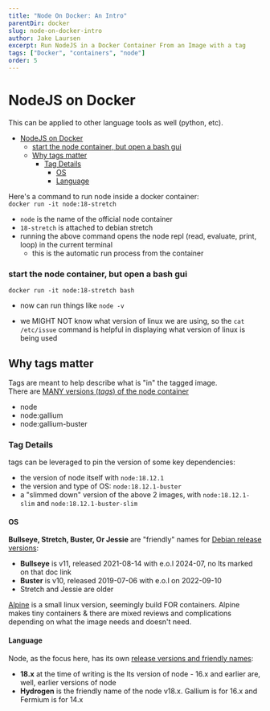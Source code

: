 ```yaml
---
title: "Node On Docker: An Intro"
parentDir: docker
slug: node-on-docker-intro
author: Jake Laursen
excerpt: Run NodeJS in a Docker Container From an Image with a tag
tags: ["Docker", "containers", "node"]
order: 5
---
```


# NodeJS on Docker
This can be applied to other language tools as well (python, etc).  

- [NodeJS on Docker](#nodejs-on-docker)
    - [start the node container, but open a bash gui](#start-the-node-container-but-open-a-bash-gui)
  - [Why tags matter](#why-tags-matter)
    - [Tag Details](#tag-details)
      - [OS](#os)
      - [Language](#language)

Here's a command to run node inside a docker container:  
```docker run -it node:18-stretch```
- `node` is the name of the official node container
- `18-stretch` is attached to debian stretch
- running the above command opens the node repl (read, evaluate, print, loop) in the current terminal
	- this is the automatic run process from the container

### start the node container, but open a bash gui
```docker run -it node:18-stretch bash```
- now can run things like ```node -v```

- we MIGHT NOT know what version of linux we are using, so the ```cat /etc/issue``` command is helpful in displaying what version of linux is being used


## Why tags matter
Tags are meant to help describe what is "in" the tagged image.  
There are [MANY versions (_tags_) of the node container](https://hub.docker.com/_/node/tags)
  - node
  - node:gallium
  - node:gallium-buster

### Tag Details
tags can be leveraged to pin the version of some key dependencies:
- the version of node itself with `node:18.12.1`
- the version and type of OS: `node:18.12.1-buster`
- a "slimmed down" version of the above 2 images, with `node:18.12.1-slim` and `node:18.12.1-buster-slim`

#### OS 
**Bullseye, Stretch, Buster, Or Jessie** are "friendly" names for [Debian release versions](https://wiki.debian.org/DebianReleases):
- **Bullseye** is v11, released 2021-08-14 with e.o.l 2024-07, no lts marked on that doc link
- **Buster** is v10, released 2019-07-06 with e.o.l on 2022-09-10
- Stretch and Jessie are older

[Alpine](https://www.alpinelinux.org/about/) is a small linux version, seemingly build FOR containers. Alpine makes tiny containers & there are mixed reviews and complications depending on what the image needs and doesn't need.

#### Language
Node, as the focus here, has its own [release versions and friendly names](https://github.com/nodejs/release#release-schedule):
- **18.x** at the time of writing is the lts version of node - 16.x and earlier are, well, earlier versions of node
- **Hydrogen** is the friendly name of the node v18.x. Gallium is for 16.x and Fermium is for 14.x
